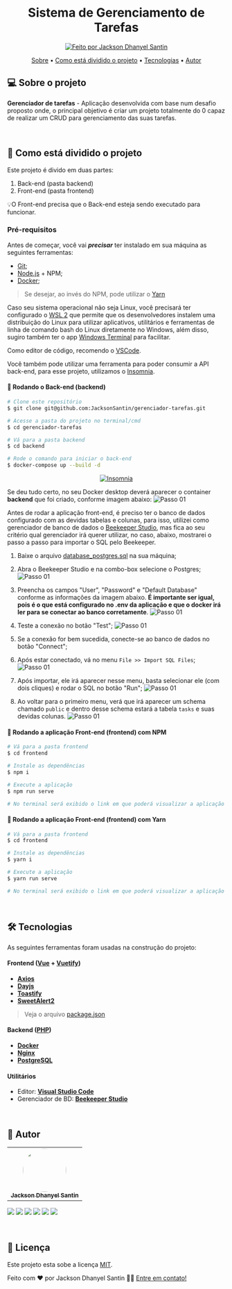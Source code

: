 <h1 align="center">
	Sistema de Gerenciamento de Tarefas
</h1>

<p align="center">
  <a href="https://curriculum-vitae-jacksonsantin.vercel.app">
    <img alt="Feito por Jackson Dhanyel Santin" src="https://img.shields.io/badge/feito%20por-Jackson-%238257E5">
  </a>
</p>

<p align="center">
 <a href="#-sobre-o-projeto">Sobre</a> •
 <a href="#-como-está-dividido-o-projeto">Como está dividido o projeto</a> •
 <a href="#-tecnologias">Tecnologias</a> •
 <a href="#-autor">Autor</a>
</p>

## 💻 Sobre o projeto

**Gerenciador de tarefas** - Aplicação desenvolvida com base num desafio proposto onde, o principal objetivo é criar um projeto totalmente do 0 capaz de realizar um CRUD para gerenciamento das suas tarefas.

<br>

## 🚀 Como está dividido o projeto

Este projeto é divido em duas partes:

1. Back-end (pasta backend)
2. Front-end (pasta frontend)

💡O Front-end precisa que o Back-end esteja sendo executado para funcionar.

### Pré-requisitos

Antes de começar, você vai **_precisar_** ter instalado em sua máquina as seguintes ferramentas:

- [Git](https://git-scm.com);
- [Node.js](https://nodejs.org/en/) + NPM;
- [Docker](https://www.docker.com/);

> Se desejar, ao invés do NPM, pode utilizar o [Yarn](https://classic.yarnpkg.com/lang/en/docs/install/#windows-stable)

Caso seu sistema operacional não seja Linux, você precisará ter configurado o [WSL 2](https://learn.microsoft.com/pt-br/windows/wsl/install) que permite que os desenvolvedores instalem uma distribuição do Linux para utilizar aplicativos, utilitários e ferramentas de linha de comando bash do Linux diretamente no Windows, além disso, sugiro também ter o app [Windows Terminal](https://www.microsoft.com/store/productId/9N0DX20HK701?ocid=pdpshare) para facilitar.

Como editor de código, recomendo o [VSCode](https://code.visualstudio.com/).

Você também pode utilizar uma ferramenta para poder consumir a API back-end, para esse projeto, utilizamos o [Insomnia](https://insomnia.rest/).

#### 🎲 Rodando o Back-end (backend)

```bash
# Clone este repositório
$ git clone git@github.com:JacksonSantin/gerenciador-tarefas.git

# Acesse a pasta do projeto no terminal/cmd
$ cd gerenciador-tarefas

# Vá para a pasta backend
$ cd backend

# Rode o comando para iniciar o back-end
$ docker-compose up --build -d
```

<p align="center">
  <a href="https://github.com/JacksonSantin/gerenciador-tarefas/blob/main/backend/insomnia/Insomnia_2024-07-19.json" target="_blank"><img src="https://insomnia.rest/images/run.svg" alt="Insomnia"></a>
</p>

Se deu tudo certo, no seu Docker desktop deverá aparecer o container **backend** que foi criado, conforme imagem abaixo:
<img src="./images/docker_1.png" alt="Passo 01">

Antes de rodar a aplicação front-end, é preciso ter o banco de dados configurado com as devidas tabelas e colunas, para isso, utilizei como gerenciador de banco de dados o [Beekeeper Studio](https://www.beekeeperstudio.io/), mas fica ao seu critério qual gerenciador irá querer utilizar, no caso, abaixo, mostrarei o passo a passo para importar o SQL pelo Beekeeper.

1. Baixe o arquivo [database_postgres.sql](https://github.com/JacksonSantin/gerenciador-tarefas/blob/main/backend/script_bd/database_postgres.sql) na sua máquina;
2. Abra o Beekeeper Studio e na combo-box selecione o Postgres;
   <img src="./images/beekeeper_studio_primeiro_passo.png" alt="Passo 01">

3. Preencha os campos "User", "Password" e "Default Database" conforme as informações da imagem abaixo. **É importante ser igual, pois é o que está configurado no .env da aplicação e que o docker irá ler para se conectar ao banco corretamente**.
   <img src="./images/beekeeper_studio_segundo_passo.png" alt="Passo 01">

4. Teste a conexão no botão "Test";
   <img src="./images/beekeeper_studio_terceiro_passo.png" alt="Passo 01">
5. Se a conexão for bem sucedida, conecte-se ao banco de dados no botão "Connect";
6. Após estar conectado, vá no menu `File >> Import SQL Files`;
   <img src="./images/beekeeper_studio_quarto_passo.png" alt="Passo 01">
7. Após importar, ele irá aparecer nesse menu, basta selecionar ele (com dois cliques) e rodar o SQL no botão "Run";
   <img src="./images/beekeeper_studio_quinto_passo.png" alt="Passo 01">
8. Ao voltar para o primeiro menu, verá que irá aparecer um schema chamado `public` e dentro desse schema estará a tabela `tasks` e suas devidas colunas.
   <img src="./images/beekeeper_studio_sexto_passo.png" alt="Passo 01">

#### 🧭 Rodando a aplicação Front-end (frontend) com NPM

```bash
# Vá para a pasta frontend
$ cd frontend

# Instale as dependências
$ npm i

# Execute a aplicação
$ npm run serve

# No terminal será exibido o link em que poderá visualizar a aplicação front-end rodando, geralmente na http://localhost:8080, mas pode variar se já estiver com essa porta ocupada.
```

#### 🧭 Rodando a aplicação Front-end (frontend) com Yarn

```bash
# Vá para a pasta frontend
$ cd frontend

# Instale as dependências
$ yarn i

# Execute a aplicação
$ yarn run serve

# No terminal será exibido o link em que poderá visualizar a aplicação front-end rodando, geralmente na http://localhost:8080, mas pode variar se já estiver com essa porta ocupada.
```

<br>

## 🛠 Tecnologias

As seguintes ferramentas foram usadas na construção do projeto:

#### **Frontend** ([Vue](https://vuejs.org/) + [Vuetify](https://vuetifyjs.com/en/))

- **[Axios](https://github.com/axios/axios)**
- **[Dayjs](https://day.js.org/)**
- **[Toastify](https://apvarun.github.io/toastify-js/)**
- **[SweetAlert2](https://sweetalert2.github.io/)**

> Veja o arquivo [package.json](https://github.com/JacksonSantin/gerenciador-tarefas/blob/main/frontend/package.json)

#### **Backend** ([PHP](https://www.php.net/))

- **[Docker](https://www.docker.com/)**
- **[Nginx](https://nginx.org/en/)**
- **[PostgreSQL](https://www.postgresql.org/)**

#### **Utilitários**

- Editor: **[Visual Studio Code](https://code.visualstudio.com/)**
- Gerenciador de BD: **[Beekeeper Studio](https://www.beekeeperstudio.io/)**

<br>

## 🦸 Autor

<table>
  <tr>
    <td align="center"><a href="https://about-me-jacksonsantin.vercel.app/"><img style="border-radius: 50%;" src="https://avatars.githubusercontent.com/u/30778051?v=4" width="100px;" alt=""/><br /><sub><b>Jackson Dhanyel Santin</b></sub></a></td>
  </tr>
</table>

<a href="https://instagram.com/jackson_santin" target="_blank"><img src="https://img.shields.io/badge/-Instagram-%23E4405F?style=for-the-badge&logo=instagram&logoColor=white" target="_blank"></a>
<a href="https://twitter.com/dhanyeljack" target="_blank"><img src="https://img.shields.io/badge/Twitter-1d9bf0?style=for-the-badge&logo=twitter&logoColor=white" target="_blank"></a>
<a href="https://fb.com/jackson.santin.52" target="_blank"><img src="https://img.shields.io/badge/Facebook-1877f2?style=for-the-badge&logo=facebook&logoColor=white" target="_blank"></a>
<a href = "mailto:jackdhanyelsn@gmail.com"><img src="https://img.shields.io/badge/-Gmail-%23333?style=for-the-badge&logo=gmail&logoColor=white" target="_blank"></a>
<a href="https://www.linkedin.com/in/jackson-dhanyel-santin" target="_blank"><img src="https://img.shields.io/badge/-LinkedIn-%230077B5?style=for-the-badge&logo=linkedin&logoColor=white" target="_blank"></a>
<a href="https://about-me-jacksonsantin.vercel.app/" target="_blank"><img src="https://img.shields.io/badge/-About Me-333333?style=for-the-badge&logo=web&logoColor=white" target="_blank"></a>

<br>

## 📝 Licença

Este projeto esta sobe a licença [MIT](https://github.com/JacksonSantin/gerenciador-tarefas/blob/main/LICENSE).

Feito com ❤️ por Jackson Dhanyel Santin 👋🏽 [Entre em contato!](https://about-me-jacksonsantin.vercel.app)
